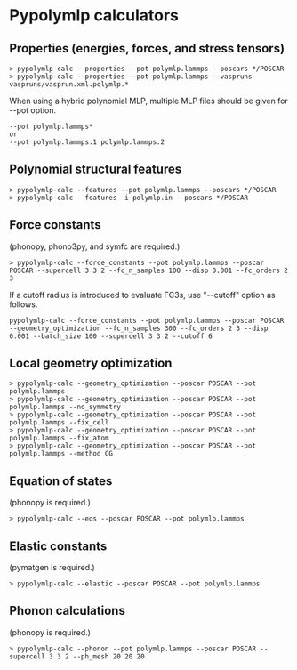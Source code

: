 # Pypolymlp calculators

## Properties (energies, forces, and stress tensors)

```
> pypolymlp-calc --properties --pot polymlp.lammps --poscars */POSCAR
> pypolymlp-calc --properties --pot polymlp.lammps --vaspruns vaspruns/vasprun.xml.polymlp.*
```

When using a hybrid polynomial MLP, multiple MLP files should be given for --pot option.
```
--pot polymlp.lammps*
or
--pot polymlp.lammps.1 polymlp.lammps.2
```

## Polynomial structural features

```
> pypolymlp-calc --features --pot polymlp.lammps --poscars */POSCAR
> pypolymlp-calc --features -i polymlp.in --poscars */POSCAR
```

## Force constants

(phonopy, phono3py, and symfc are required.)
```
> pypolymlp-calc --force_constants --pot polymlp.lammps --poscar POSCAR --supercell 3 3 2 --fc_n_samples 100 --disp 0.001 --fc_orders 2 3
```
If a cutoff radius is introduced to evaluate FC3s, use "--cutoff" option as follows.
```
pypolymlp-calc --force_constants --pot polymlp.lammps --poscar POSCAR --geometry_optimization --fc_n_samples 300 --fc_orders 2 3 --disp 0.001 --batch_size 100 --supercell 3 3 2 --cutoff 6
```

## Local geometry optimization
```
> pypolymlp-calc --geometry_optimization --poscar POSCAR --pot polymlp.lammps
> pypolymlp-calc --geometry_optimization --poscar POSCAR --pot polymlp.lammps --no_symmetry
> pypolymlp-calc --geometry_optimization --poscar POSCAR --pot polymlp.lammps --fix_cell
> pypolymlp-calc --geometry_optimization --poscar POSCAR --pot polymlp.lammps --fix_atom
> pypolymlp-calc --geometry_optimization --poscar POSCAR --pot polymlp.lammps --method CG
```

## Equation of states

(phonopy is required.)
```
> pypolymlp-calc --eos --poscar POSCAR --pot polymlp.lammps
```

## Elastic constants

(pymatgen is required.)
```
> pypolymlp-calc --elastic --poscar POSCAR --pot polymlp.lammps
```


<!--
> pypolymlp-calc --force_constants --pot polymlp.lammps --phono3py_yaml phono3py_params_wurtzite_AlN.yaml.xz
-->

## Phonon calculations

(phonopy is required.)
```
> pypolymlp-calc --phonon --pot polymlp.lammps --poscar POSCAR --supercell 3 3 2 --ph_mesh 20 20 20
```
